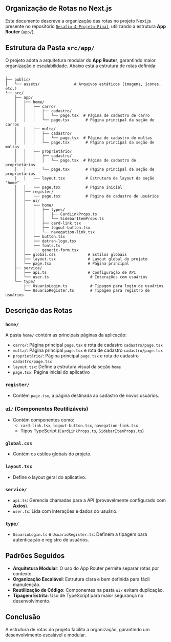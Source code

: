 ## Organização de Rotas no Next.js

Este documento descreve a organização das rotas no projeto Next.js presente no repositório [`Desafio-4-Projeto-Final`](https://github.com/TalesRG/Desafio-4-Projeto-Final), utilizando a estrutura **App Router** (`app/`).

## Estrutura da Pasta `src/app/`
O projeto adota a arquitetura modular do **App Router**, garantindo maior organização e escalabilidade. Abaixo está a estrutura de rotas definida:

```
.
├── public/
│   └── assets/               # Arquivos estáticos (imagens, ícones, etc.)
└── src/
    ├── app/
    │   ├── home/
    │   │   ├── carro/
    │   │   │   ├── cadastro/
    │   │   │   │   └── page.tsx  # Página de cadastro de carro
    │   │   │   └── page.tsx       # Página principal da seção de carros
    │   │   ├── multa/
    │   │   │   ├── cadastro/
    │   │   │   │   └── page.tsx  # Página de cadastro de multas
    │   │   │   └── page.tsx       # Página principal da seção de multas
    │   │   ├── proprietário/
    │   │   │   ├── cadastro/
    │   │   │   │   └── page.tsx  # Página de cadastro de proprietários
    │   │   │   └── page.tsx       # Página principal da seção de proprietários
    │   │   ├── layout.tsx         # Estrutura de layout da seção "home"
    │   │   └── page.tsx           # Página inicial
    │   ├── register/
    │   │   └── page.tsx           # Página de cadastro de usuários
    │   ├── ui/
    │   │   ├── home/
    │   │   │   ├── types/
    │   │   │   │   ├── CardLinkProps.ts
    │   │   │   │   └── SidebarItemProps.ts
    │   │   │   ├── card-link.tsx
    │   │   │   ├── logout-button.tsx
    │   │   │   └── navegation-link.tsx
    │   │   ├── button.tsx
    │   │   ├── detran-logo.tsx
    │   │   ├── fonts.ts
    │   │   └── generic-form.tsx
    │   ├── global.css              # Estilos globais
    │   ├── layout.tsx              # Layout global do projeto
    │   └── page.tsx                # Página principal
    ├── service/
    │   ├── api.ts                  # Configuração de API 
    │   └── user.ts                  # Interações com usuários
    └── type/
        ├── UsuarioLogin.ts          # Tipagem para login de usuários
        └── UsuarioRegister.ts       # Tipagem para registro de usuários
```

## Descrição das Rotas

### `home/`
A pasta `home/` contém as principais páginas da aplicação:

- `carro/`: Página principal `page.tsx` e rota de cadastro `cadastro/page.tsx`
- `multa/`: Página principal `page.tsx` e rota de cadastro `cadastro/page.tsx`
- `proprietário/`: Página principal `page.tsx` e rota de cadastro `cadastro/page.tsx`
- `layout.tsx`: Define a estrutura visual da seção `home`
- `page.tsx`: Página inicial do aplicativo

### `register/`

- Contém `page.tsx`, a página destinada ao cadastro de novos usuários.

### `ui/` (Componentes Reutilizáveis)

- Contém componentes como:
    - `card-link.tsx`, `logout-button.tsx`, `navegation-link.tsx`
    - Tipos TypeScript (`CardLinkProps.ts`, `SidebarItemProps.ts`)

### `global.css`

- Contém os estilos globais do projeto.

### `layout.tsx`

- Define o layout geral do aplicativo.

### `service/`

- `api.ts`: Gerencia chamadas para a API (provavelmente configurado com **Axios**).
- `user.ts`: Lida com interações e dados do usuário.

### `type/`

- `UsuarioLogin.ts` e `UsuarioRegister.ts`: Definem a tipagem para autenticação e registro de usuários.

## Padrões Seguidos

- **Arquitetura Modular**: O uso do App Router permite separar rotas por contexto.
- **Organização Escalável**: Estrutura clara e bem definida para fácil manutenção.
- **Reutilização de Código**: Componentes na pasta `ui/` evitam duplicação.
- **Tipagem Estrita**: Uso de TypeScript para maior segurança no desenvolvimento.

## Conclusão
A estrutura de rotas do projeto facilita a organização, garantindo um desenvolvimento escalável e modular. 
